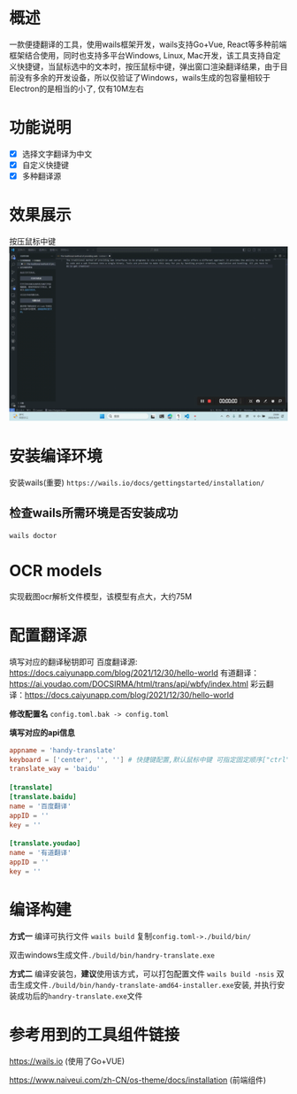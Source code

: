 # 概述
一款便捷翻译的工具，使用wails框架开发，wails支持Go+Vue, React等多种前端框架结合使用，同时也支持多平台Windows, Linux, Mac开发，该工具支持自定义快捷键，当鼠标选中的文本时，按压鼠标中键，弹出窗口渲染翻译结果，由于目前没有多余的开发设备，所以仅验证了Windows，wails生成的包容量相较于Electron的是相当的小了, 仅有10M左右

# 功能说明
- [X] 选择文字翻译为中文
- [X] 自定义快捷键
- [X] 多种翻译源
  
# 效果展示
按压鼠标中键
![示例视频](https://raw.githubusercontent.com/byzze/oss/main/handly-translate/exp.gif)

# 安装编译环境
安装wails(重要)
`https://wails.io/docs/gettingstarted/installation/`

## 检查wails所需环境是否安装成功
`wails doctor`

# OCR models
实现截图ocr解析文件模型，该模型有点大，大约75M

# 配置翻译源
填写对应的翻译秘钥即可
百度翻译源: https://docs.caiyunapp.com/blog/2021/12/30/hello-world
有道翻译：https://ai.youdao.com/DOCSIRMA/html/trans/api/wbfy/index.html
彩云翻译：https://docs.caiyunapp.com/blog/2021/12/30/hello-world

**修改配置名**
`config.toml.bak -> config.toml`

**填写对应的api信息**
```toml
appname = 'handy-translate'
keyboard = ['center', '', ''] # 快捷键配置,默认鼠标中键 可指定固定顺序["ctrl","shift","c"] 通过配置文件或界面操作配置快捷键
translate_way = 'baidu'

[translate]
[translate.baidu]
name = '百度翻译'
appID = ''
key = ''

[translate.youdao]
name = '有道翻译'
appID = ''
key = ''
```

# 编译构建

**方式一**
编译可执行文件
`wails build` 
复制`config.toml->./build/bin/`

双击windows生成文件`./build/bin/handry-translate.exe`

**方式二**
编译安装包，**建议**使用该方式，可以打包配置文件
`wails build -nsis`
双击生成文件`./build/bin/handy-translate-amd64-installer.exe`安装, 并执行安装成功后的`handry-translate.exe`文件

# 参考用到的工具组件链接
https://wails.io (使用了Go+VUE)

https://www.naiveui.com/zh-CN/os-theme/docs/installation (前端组件)

